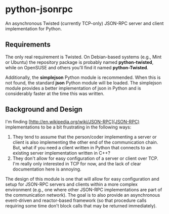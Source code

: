 python-jsonrpc
==============

An asynchronous Twisted (currently TCP-only) JSON-RPC server and client implementation for Python.

Requirements
------------

The only real requirement is Twisted. On Debian-based systems (e.g., Mint or Ubuntu) the repository
package is probably named **python-twisted**, while on OpenSUSE and others you'll find it named
**python-Twisted**.

Additionally, the **simplejson** Python module is recommended. When this is not found, the standard
**json** Python module will be loaded. The simplejson module provides a better implementation of
json in Python and is considerably faster at the time this was written.

Background and Design
---------------------

I'm finding [http://en.wikipedia.org/wiki/JSON-RPC](JSON-RPC) implementations to be a bit
frustrating in the following ways:

1. They tend to assume that the person/coder implementing a server or client is also implementing
the other end of the communication chain. But, what if you need a client written in Python that
connects to an existing server implementation written in C++?
2. They don't allow for easy configuration of a server or client over TCP. I'm really only
interested in TCP for now, and the lack of clear documentation here is annoying.

The design of this module is one that will allow for easy configuration and setup for JSON-RPC
servers and clients within a more complex environment (e.g., one where other JSON-RPC
implementations are part of the communication network). The goal is to also provide an asynchronous
event-driven and reactor-based framework (so that procedure calls requiring some time don't block
calls that may be returned immediately).
